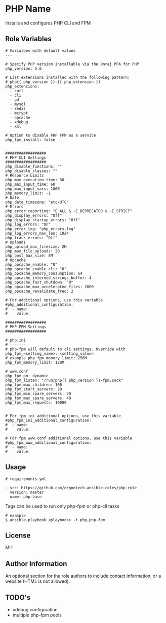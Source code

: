 PHP Name
=========

Installs and configures PHP CLI and FPM

Role Variables
--------------

```
# Varialbes with default values
---

# Specify PHP version installable via the Onrej PPA for PHP
php_version: 5.6

# List extensions installed with the following pattern:
# php{{ php_version }}-{{ php_extension }}
php_extensions:
  - curl
  - cli
  - gd
  - mysql
  - redis
  - mcrypt
  - opcache
  - xdebug
  - xml

# Option to disable PHP FPM as a service
php_fpm_install: false


##################
# PHP CLI Settings
##################
php_disable_functions: ""
php_disable_classes: ""
# Resource Limits
php_max_execution_time: 30
php_max_input_time: 60
php_max_input_vars: 1000
php_memory_limit: -1
# Date
php_date_timezone: "etc/UTC"
# Errors
php_error_reporting: "E_ALL & ~E_DEPRECATED & ~E_STRICT"
php_display_errors: "Off"
php_display_startup_errors: "Off"
php_log_errors: "On"
php_error_log: "php_errors.log"
php_log_errors_max_len: 1024
php_track_errors: "Off"
# Uploads
php_upload_max_filesize: 2M
php_max_file_uploads: 20
php_post_max_size: 8M
# Opcache
php_opcache_enable: "0"
php_opcache_enable_cli: "0"
php_opcache_memory_consumption: 64
php_opcache_interned_strings_buffer: 4
php_opcache_fast_shutdown: "0"
php_opcache_max_accelerated_files: 2000
php_opcache_revalidate_freq: 2

# For additional options, use this variable
#php_additional_configuration:
#  - name:
#    value:

##################
# PHP FPM Settings
##################

# php.ini
# -------
# php-fpm will default to cli settings. Override with php_fpm_<setting_name>: <setting_value>
# example php_fpm_memory_limit: 256M
php_fpm_memory_limit: 128M

# www.conf
php_fpm_pm: dynamic
php_fpm_listen: "/run/php{{ php_version }}-fpm.sock"
php_fpm_max_children: 100
php_fpm_start_servers: 20
php_fpm_min_spare_servers: 20
php_fpm_max_spare_servers: 40
php_fpm_max_requests: 10000


# For fpm ini additional options, use this variable
#php_fpm_ini_additional_configuration:
#  - name:
#    value:

# For fpm www.conf additional options, use this variable
#php_fpm_www_additional_configuration:
#  - name:
#    value:
```


Usage
----------------

```
# requirements.yml

- src: https://github.com/ergontech-ansible-roles/php-role
  version: master
  name: php-base
```

Tags can be used to run only php-fpm or php-cli tasks

```
# example
$ ansible-playbook <playbook> -t php,php-fpm
```

License
-------

MIT

Author Information
------------------

An optional section for the role authors to include contact information, or a website (HTML is not allowed).

TODO's
------

- xdebug configuration
- multiple php-fpm pools